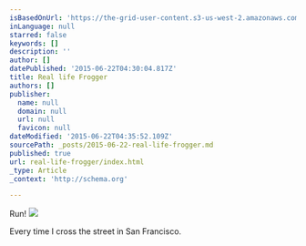 ```yaml
---
isBasedOnUrl: 'https://the-grid-user-content.s3-us-west-2.amazonaws.com/d0046638-316b-4e45-bb15-0f5d7f5de25c.gif'
inLanguage: null
starred: false
keywords: []
description: ''
author: []
datePublished: '2015-06-22T04:30:04.817Z'
title: Real life Frogger
authors: []
publisher:
  name: null
  domain: null
  url: null
  favicon: null
dateModified: '2015-06-22T04:35:52.109Z'
sourcePath: _posts/2015-06-22-real-life-frogger.md
published: true
url: real-life-frogger/index.html
_type: Article
_context: 'http://schema.org'

---
```

Run!
![](https://the-grid-user-content.s3-us-west-2.amazonaws.com/d0046638-316b-4e45-bb15-0f5d7f5de25c.gif)

Every time I cross the street in San Francisco.